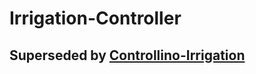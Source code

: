 # Irrigation-Controller
## Superseded by [Controllino-Irrigation](https://github.com/genestealer/Controllino-Irrigation)
